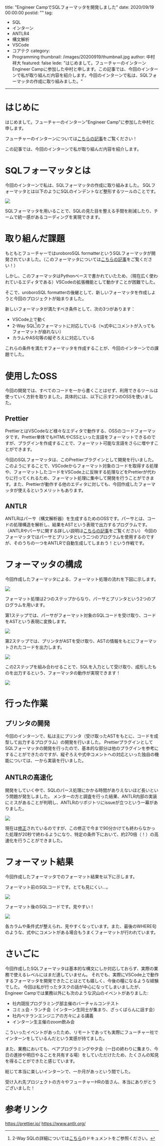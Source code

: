 title: "Engineer CampでSQLフォーマッタを開発しました"
date: 2020/09/19 00:00:00
postid: ""
tag:
  - SQL
  - インターン
  - ANTLR4
  - 構文解析
  - VSCode
  - コアテク
category:
  - Programming
thumbnail: /images/20200919/thumbnail.jpg
author: 中村祥大
featured: false
lede: "はじめまして。フューチャーのインターンEngineer Campに参加した中村と申します。この記事では、今回のインターンで私が取り組んだ内容を紹介します。今回のインターンで私は、SQLフォーマッタの作成に取り組みました。"
---

# はじめに
はじめまして。フューチャーのインターン"Engineer Camp"に参加した中村と申します。

フューチャーのインターンについては[こちらの記事](/articles/20200606/)をご覧ください！

この記事では、今回のインターンで私が取り組んだ内容を紹介します。

# SQLフォーマッタとは

今回のインターンで私は、SQLフォーマッタの作成に取り組みました。
SQLフォーマッタとは以下のようにSQLのインデントなど整形するツールのことです。

<img src="/images/20200919/formatter.jpg" class="img-middle-size">

SQLフォーマッタを用いることで、SQLの見た目を整える手間を削減したり、チームで統一感があるコーディングを実現できます。

# 取り組んだ課題

もともとフューチャーではuroboroSQL formatterというSQLフォーマッタが開発されていました。（このフォーマッタについては[こちらの記事](/articles/20170228/)をご覧ください！）

しかし、このフォーマッタはPythonベースで書かれていたため、（現在広く使われているエディタである）VSCodeの拡張機能として動かすことが困難でした。

そこで、uroboroSQL formatterの後継として、新しいフォーマッタを作成しようと今回のプロジェクトが始まりました。

新しいフォーマッタが満たすべき条件として、次の3つがあります：

* VSCode上で動く
* 2-Way SQL[^1]のフォーマットに対応している（≒式中にコメントが入ってもフォーマットが崩れない）
* カラムやAS句等の縦ぞろえに対応している


これらの条件を満たすフォーマッタを作成することが、今回のインターンでの課題でした。

# 使用したOSS

今回の開発では、すべてのコードを一から書くことはせず、利用できるツールは使っていく方針を取りました。具体的には、以下に示す2つのOSSを使いました。

## Prettier
PrettierとはVSCodeなど様々なエディタで動作する、OSSのコードフォーマッタです。Prettier単体でもHTMLやCSSといった言語をフォーマットできるのですが、プラグインを作成することで、フォーマット可能な言語をさらに増やすことができます。

今回のSQLフォーマッタは、このPrettierプラグインとして開発を行いました。このようにすることで、VSCodeからフォーマット対象のコードを取得する処理や、フォーマットしたコードをVSCode上に反映する処理などをPrettierが代わりに行ってくれるため、フォーマット処理に集中して開発を行うことができます。また、Prettierが動作する他のエディタに対しても、今回作成したフォーマッタが使えるというメリットもあります。

## ANTLR

ANTLRはパーサ（構文解析器）を生成するためのOSSです。パーサとは、コードの処理構造を解析し、結果をASTという表現で出力するプログラムです。（ANTLRやパーサに関する詳しい説明は[こちらの記事](/articles/20200903/)をご覧ください）
今回のフォーマッタではパーサとプリンタという二つのプログラムを使用するのですが、そのうちの一つをANTLRで自動生成してしまおう！という作戦です。


# フォーマッタの構成

今回作成したフォーマッタによる、フォーマット処理の流れを下図に示します。

![](/images/20200919/format-flow1.PNG)

フォーマット処理は2つのステップからなり、パーサとプリンタという2つのプログラムを用います。

第1ステップでは、パーサがフォーマット対象のSQLコードを受け取り、コードをASTという表現に変換します。

![](/images/20200919/format-flow2.PNG)


第2ステップでは、プリンタがASTを受け取り、ASTの情報をもとにフォーマットされたコードを出力します。

![](/images/20200919/format-flow3.PNG)

この2ステップを組み合わせることで、SQLを入力として受け取り、成形したものを出力するという、フォーマッタの動作が実現できます！

![](/images/20200919/format-flow4.PNG)


# 行った作業

## プリンタの開発

今回のインターンで、私は主にプリンタ（受け取ったASTをもとに、コードを成型して出力するプログラム）の開発を行いました。
PrettierプラグインとしてSQLフォーマッタの開発を行ったので、基本的な部分は他のプラグインを参考にすることができたのですが、縦ぞろえや式中コメントへの対応といった独自の機能については、一から実装を行いました。

## ANTLRの高速化

開発をしていく中で、SQLのパース処理にかかる時間がありえないほど長いという問題が発生しました。
メンターの方と調査を行った結果、ANTLR内部の実装にミスがあることが判明し、ANTLRのリポジトリにissueが立つという一幕がありました。

![](/images/20200919/image_(2).png)

現在は[修正](https://github.com/antlr/antlr4/pull/2905)されているのですが、この修正で今まで90分かけても終わらなかった処理が20秒で終わるようになり、特定の条件下において、約270倍（！）の高速化を行うことができました。

# フォーマット結果
今回作成したフォーマッタでのフォーマット結果を以下に示します。

フォーマット前のSQLコードです。とても見にくい…。

<img src="/images/20200919/before.jpg" class="img-middle-size">

フォーマット後のSQLコードです。見やすい！

<img src="/images/20200919/after.jpg" class="img-middle-size">

各カラムや条件式が整えられ、見やすくなっています。また、最後のWHERE句のような、式中にコメントがある場合もうまくフォーマットが行われています。

# さいごに

今回作成したSQLフォーマッタは基本的な構文にしか対応しておらず、実際の業務で使えるレベルにはまだ達していません。
それでも、実際にVSCode上で動作するフォーマッタを開発できたことはとても嬉しく、今後の糧になるような経験でした。
今回は私が行ったタスクの話が中心になってしまいましたが、Engineer Campでは業務以外にも次のような沢山のイベントがありました:

* 社内競技プログラミング部主催のバーチャルコンテスト
* コミュ会・ランチ会（インターン生同士が集まり、ざっくばらんに話す会）
* 社内ベテランエンジニアの方々による講義
* インターン生主催のzoom飲み会

こういったイベントがあったため、リモートであっても実際にフューチャー社でインターンをしているんだという実感が持てました。

また、業務においても、ペアプログラミングや夕会（一日の終わりに集まり、今日の進捗や明日やることを共有する場）をしていただけたため、たくさんの知見を得ることができたと感じています。

総じて本当に楽しいインターンで、一か月があっという間でした。

受け入れ先プロジェクトの方々やフューチャーHRの皆さん、本当にありがとうございました！

# 参考リンク
https://prettier.io/
https://www.antlr.org/


[^1]: 2-Way SQLの詳細については[こちら](https://future-architect.github.io/uroborosql-doc/background/)のドキュメントをご参照ください。


